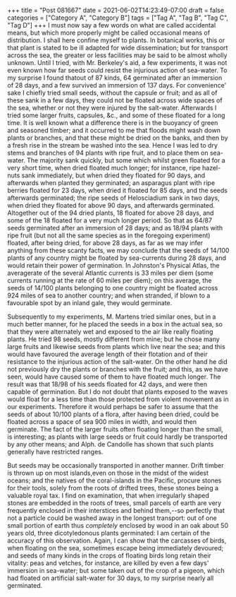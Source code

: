 +++
title = "Post 081667"
date = 2021-06-02T14:23:49-07:00
draft = false
categories = ["Category A", "Category B"]
tags = ["Tag A", "Tag B", "Tag C", "Tag D"]
+++
I must now say a few words on what are called accidental means, but which more properly might be called occasional means of distribution. I shall here confine myself to plants. In botanical works, this or that plant is stated to be ill adapted for wide dissemination; but for transport across the sea, the greater or less facilities may be said to be almost wholly unknown. Until I tried, with Mr. Berkeley's aid, a few experiments, it was not even known how far seeds could resist the injurious action of sea-water. To my surprise I found thatout of 87 kinds, 64 germinated after an immersion of 28 days, and a few survived an immersion of 137 days. For convenience' sake I chiefly tried small seeds, without the capsule or fruit; and as all of these sank in a few days, they could not be floated across wide spaces of the sea, whether or not they were injured by the salt-water. Afterwards I tried some larger fruits, capsules, &c., and some of these floated for a long time. It is well known what a difference there is in the buoyancy of green and seasoned timber; and it occurred to me that floods might wash down plants or branches, and that these might be dried on the banks, and then by a fresh rise in the stream be washed into the sea. Hence I was led to dry stems and branches of 94 plants with ripe fruit, and to place them on sea-water. The majority sank quickly, but some which whilst green floated for a very short time, when dried floated much longer; for instance, ripe hazel-nuts sank immediately, but when dried they floated for 90 days, and afterwards when planted they germinated; an asparagus plant with ripe berries floated for 23 days, when dried it floated for 85 days, and the seeds afterwards germinated; the ripe seeds of Helosciadium sank in two days, when dried they floated for above 90 days, and afterwards germinated. Altogether out of the 94 dried plants, 18 floated for above 28 days, and some of the 18 floated for a very much longer period. So that as 64/87 seeds germinated after an immersion of 28 days; and as 18/94 plants with ripe fruit (but not all the same species as in the foregoing experiment) floated, after being dried, for above 28 days, as far as we may infer anything from these scanty facts, we may conclude that the seeds of 14/100 plants of any country might be floated by sea-currents during 28 days, and would retain their power of germination. In Johnston's Physical Atlas, the averagerate of the several Atlantic currents is 33 miles per diem (some currents running at the rate of 60 miles per diem); on this average, the seeds of 14/100 plants belonging to one country might be floated across 924 miles of sea to another country; and when stranded, if blown to a favourable spot by an inland gale, they would germinate.

Subsequently to my experiments, M. Martens tried similar ones, but in a much better manner, for he placed the seeds in a box in the actual sea, so that they were alternately wet and exposed to the air like really floating plants. He tried 98 seeds, mostly different from mine; but he chose many large fruits and likewise seeds from plants which live near the sea; and this would have favoured the average length of their flotation and of their resistance to the injurious action of the salt-water. On the other hand he did not previously dry the plants or branches with the fruit; and this, as we have seen, would have caused some of them to have floated much longer. The result was that 18/98 of his seeds floated for 42 days, and were then capable of germination. But I do not doubt that plants exposed to the waves would float for a less time than those protected from violent movement as in our experiments. Therefore it would perhaps be safer to assume that the seeds of about 10/100 plants of a flora, after having been dried, could be floated across a space of sea 900 miles in width, and would then germinate. The fact of the larger fruits often floating longer than the small, is interesting; as plants with large seeds or fruit could hardly be transported by any other means; and Alph. de Candolle has shown that such plants generally have restricted ranges.

But seeds may be occasionally transported in another manner. Drift timber is thrown up on most islands,even on those in the midst of the widest oceans; and the natives of the coral-islands in the Pacific, procure stones for their tools, solely from the roots of drifted trees, these stones being a valuable royal tax. I find on examination, that when irregularly shaped stones are embedded in the roots of trees, small parcels of earth are very frequently enclosed in their interstices and behind them,--so perfectly that not a particle could be washed away in the longest transport: out of one small portion of earth thus _completely_ enclosed by wood in an oak about 50 years old, three dicotyledonous plants germinated: I am certain of the accuracy of this observation. Again, I can show that the carcasses of birds, when floating on the sea, sometimes escape being immediately devoured; and seeds of many kinds in the crops of floating birds long retain their vitality: peas and vetches, for instance, are killed by even a few days' immersion in sea-water; but some taken out of the crop of a pigeon, which had floated on artificial salt-water for 30 days, to my surprise nearly all germinated.

